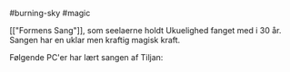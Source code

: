 #burning-sky #magic

[["Formens Sang"]], som seelaerne holdt Ukuelighed fanget med i 30 år. Sangen har en uklar men kraftig magisk kraft.

Følgende PC'er har lært sangen af Tiljan:
